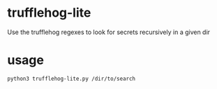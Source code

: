 # trufflehog-lite
Use the trufflehog regexes to look for secrets recursively in a given dir

# usage

```bash
python3 trufflehog-lite.py /dir/to/search
```
